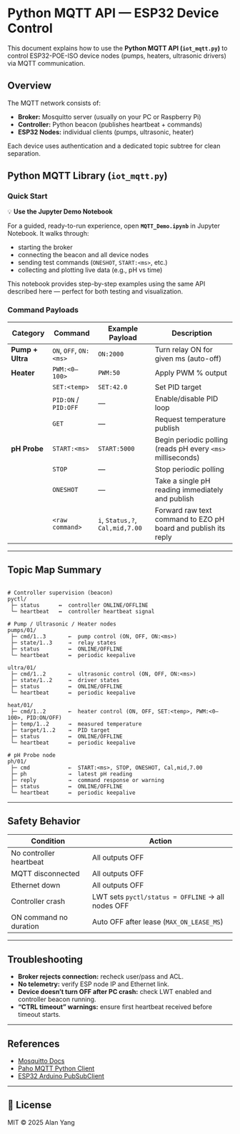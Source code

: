 # Python MQTT API — ESP32 Device Control

This document explains how to use the **Python MQTT API (`iot_mqtt.py`)** to control ESP32-POE-ISO device nodes (pumps, heaters, ultrasonic drivers) via MQTT communication.

## Overview

The MQTT network consists of:
- **Broker:** Mosquitto server (usually on your PC or Raspberry Pi)
- **Controller:** Python beacon (publishes heartbeat + commands)
- **ESP32 Nodes:** individual clients (pumps, ultrasonic, heater)

Each device uses authentication and a dedicated topic subtree for clean separation.

## Python MQTT Library (`iot_mqtt.py`)

### Quick Start

 💡 **Use the Jupyter Demo Notebook**

For a guided, ready-to-run experience, open **`MQTT_Demo.ipynb`** in Jupyter Notebook.
It walks through:

* starting the broker
* connecting the beacon and all device nodes
* sending test commands (`ONESHOT`, `START:<ms>`, etc.)
* collecting and plotting live data (e.g., pH vs time)

This notebook provides step-by-step examples using the same API described here — perfect for both testing and visualization.


### Command Payloads

| Category    | Command                | Example Payload | Description                           |
| ----------- | ---------------------- | --------------- | ------------------------------------- |
| **Pump + Ultra** | `ON`, `OFF`, `ON:<ms>` | `ON:2000`       | Turn relay ON for given ms (auto-off) |
| **Heater**  | `PWM:<0–100>`          | `PWM:50`        | Apply PWM % output                    |
|             | `SET:<temp>`           | `SET:42.0`      | Set PID target                        |
|             | `PID:ON` / `PID:OFF`   | —               | Enable/disable PID loop               |
|             | `GET`                  | —               | Request temperature publish           |
| **pH Probe**| `START:<ms>`           | `START:5000`    | Begin periodic polling (reads pH every `<ms>` milliseconds)    |
|             | `STOP`                 | —               | Stop periodic polling                                          |
|             | `ONESHOT`              | —               | Take a single pH reading immediately and publish|
|             | `<raw command>`  | `i`, `Status,?`, `Cal,mid,7.00` | Forward raw text command to EZO pH board and publish its reply |

---

## Topic Map Summary

```       

# Controller supervision (beacon)
pyctl/
 ├─ status      ↔  controller ONLINE/OFFLINE
 └─ heartbeat   ↔  controller heartbeat signal

# Pump / Ultrasonic / Heater nodes
pumps/01/
 ├─ cmd/1..3       ←  pump control (ON, OFF, ON:<ms>)
 ├─ state/1..3     →  relay states
 ├─ status         ↔  ONLINE/OFFLINE
 └─ heartbeat      ↔  periodic keepalive

ultra/01/
 ├─ cmd/1..2       ←  ultrasonic control (ON, OFF, ON:<ms>)
 ├─ state/1..2     →  driver states
 ├─ status         ↔  ONLINE/OFFLINE
 └─ heartbeat      ↔  periodic keepalive

heat/01/
 ├─ cmd/1..2       ←  heater control (ON, OFF, SET:<temp>, PWM:<0–100>, PID:ON/OFF)
 ├─ temp/1..2      →  measured temperature
 ├─ target/1..2    →  PID target
 ├─ status         ↔  ONLINE/OFFLINE
 └─ heartbeat      ↔  periodic keepalive

# pH Probe node
ph/01/
 ├─ cmd            ←  START:<ms>, STOP, ONESHOT, Cal,mid,7.00
 ├─ ph             →  latest pH reading
 ├─ reply          →  command response or warning
 ├─ status         ↔  ONLINE/OFFLINE
 └─ heartbeat      ↔  periodic keepalive

```
---

## Safety Behavior

| Condition               | Action                                            |
| ----------------------- | ------------------------------------------------- |
| No controller heartbeat | All outputs OFF                                   |
| MQTT disconnected       | All outputs OFF                                   |
| Ethernet down           | All outputs OFF                                   |
| Controller crash        | LWT sets `pyctl/status = OFFLINE` → all nodes OFF |
| ON command no duration  | Auto OFF after lease (`MAX_ON_LEASE_MS`)          |

---

## Troubleshooting

* **Broker rejects connection:** recheck user/pass and ACL.
* **No telemetry:** verify ESP node IP and Ethernet link.
* **Device doesn’t turn OFF after PC crash:** check LWT enabled and controller beacon running.
* **“CTRL timeout” warnings:** ensure first heartbeat received before timeout starts.

---

## References

* [Mosquitto Docs](https://mosquitto.org/documentation/)
* [Paho MQTT Python Client](https://pypi.org/project/paho-mqtt/)
* [ESP32 Arduino PubSubClient](https://github.com/knolleary/pubsubclient)

---

## 🪪 License

MIT © 2025 Alan Yang

